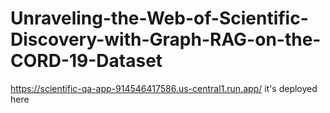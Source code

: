 # Unraveling-the-Web-of-Scientific-Discovery-with-Graph-RAG-on-the-CORD-19-Dataset


https://scientific-qa-app-914546417586.us-central1.run.app/ it's deployed here
